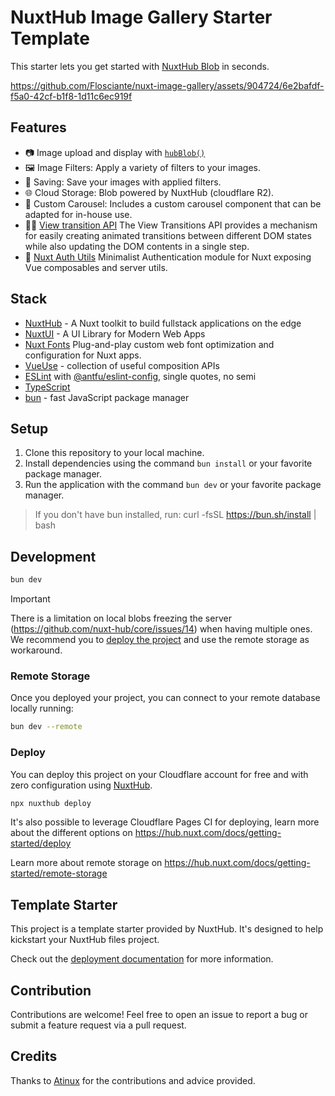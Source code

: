 # NuxtHub Image Gallery Starter Template

This starter lets you get started with [NuxtHub Blob](https://hub.nuxt.com/docs/storage/blob) in seconds.

https://github.com/Flosciante/nuxt-image-gallery/assets/904724/6e2bafdf-f5a0-42cf-b1f8-1d11c6ec919f

## Features

- 📷 Image upload and display with [`hubBlob()`](http://hub.nuxt.com/docs/storage/blob)
- 🖼️ Image Filters: Apply a variety of filters to your images.
- 💾 Saving: Save your images with applied filters.
- 🌐 Cloud Storage: Blob powered by NuxtHub (cloudflare R2).
- 🎠 Custom Carousel: Includes a custom carousel component that can be adapted for in-house use.
- 🏃🏻 [View transition API](https://developer.chrome.com/docs/web-platform/view-transitions) The View Transitions API provides a mechanism for easily creating animated transitions between different DOM states while also updating the DOM contents in a single step.
- 🔑 [Nuxt Auth Utils](https://github.com/Atinux/nuxt-auth-utils) Minimalist Authentication module for Nuxt exposing Vue composables and server utils.

## Stack

- [NuxtHub](https://hub.nuxt.com) - A Nuxt toolkit to build fullstack applications on the edge
- [NuxtUI](https://ui.nuxt.com/getting-started) - A UI Library for Modern Web Apps
- [Nuxt Fonts](https://github.com/nuxt/fonts) Plug-and-play custom web font optimization and configuration for Nuxt apps.
- [VueUse](https://github.com/antfu/vueuse) - collection of useful composition APIs
- [ESLint](https://eslint.org/) with [@antfu/eslint-config](https://github.com/antfu/eslint-config), single quotes, no semi
- [TypeScript](https://www.typescriptlang.org/)
- [bun](https://bun.sh/) - fast JavaScript package manager

## Setup

1. Clone this repository to your local machine.
2. Install dependencies using the command `bun install` or your favorite package manager.
3. Run the application with the command `bun dev` or your favorite package manager.

> If you don't have bun installed, run: curl -fsSL https://bun.sh/install | bash

## Development

```bash
bun dev
```

> [!IMPORTANT]
> There is a limitation on local blobs freezing the server (https://github.com/nuxt-hub/core/issues/14) when having multiple ones.
> We recommend you to [deploy the project](https://hub.nuxt.com/docs/getting-started/deploy) and use the remote storage as workaround.

### Remote Storage

Once you deployed your project, you can connect to your remote database locally running:

```bash
bun dev --remote
```

### Deploy

You can deploy this project on your Cloudflare account for free and with zero configuration using [NuxtHub](https://hub.nuxt.com).

```bash
npx nuxthub deploy
```

It's also possible to leverage Cloudflare Pages CI for deploying, learn more about the different options on https://hub.nuxt.com/docs/getting-started/deploy

Learn more about remote storage on https://hub.nuxt.com/docs/getting-started/remote-storage

## Template Starter

This project is a template starter provided by NuxtHub. It's designed to help kickstart your NuxtHub files project.

Check out the [deployment documentation](https://hub.nuxt.com/docs/getting-started/deploy) for more information.

## Contribution

Contributions are welcome! Feel free to open an issue to report a bug or submit a feature request via a pull request.

## Credits

Thanks to [Atinux](https://github.com/Atinux) for the contributions and advice provided.
